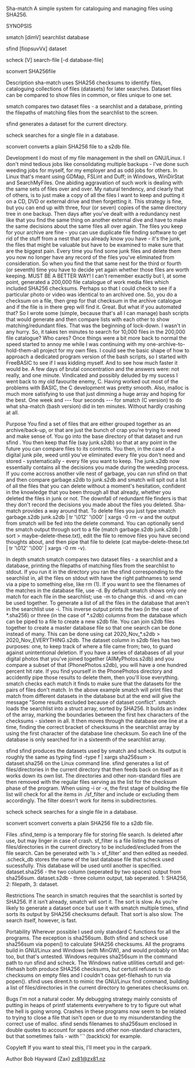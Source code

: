 Sha-match
A simple system for cataloguing and managing files using SHA256.

SYNOPSIS

smatch [dimV] searchlist database

sfind [fiopsuvVx] dataset

scheck [V] search-file [-d database-file]

sconvert SHA256file

Description
sha-match uses SHA256 checksums to identify files, cataloguing collections of files (datasets) for later searches.  Dataset files can be compared to show files in common, or files unique to one set.

smatch compares two dataset files - a searchlist and a database, printing the filepaths of matching files from the searchlist to the screen.

sfind generates a dataset for the current directory.

scheck searches for a single file in a database.

sconvert converts a plain SHA256 file to a s2db file.

Development
I do most of my file management in the shell on GNU/Linux.  I don't mind tedious jobs like consolidating multiple backups - I've done such weeding jobs for myself, for my employer and as odd jobs for others.  In Linux that's meant using GDMap, FSLint and Duff; in Windows, WinDirStat and SearchMyFiles.
One abiding aggravation of such work is dealing with the same sets of files over and over.  My natural tendency, and clearly that of others, is to just make a copy of all the files I want to keep and putting it on a CD, DVD or external drive and then forgetting it.  This strategy is fine, but you can end up with three, four (or seven) copies of the same directory tree in one backup.  Then days after you've dealt with a redundancy nest like that you find the same thing on another external dive and have to make the same decisions about the same files all over again.  The files you keep for your archive are fine - you can use duplicate file finding software to get rid of the stuff from a nest that you already know you have - it's the junk, the files that might be valuable but have to be examined to make sure that are the biggest pain.  Every time you find some junk files and delete them you now no longer have any record of the files you've eliminated from consideration.  So when you find the that same nest for the third or fourth (or seventh) time you have to decide yet again whether those files are worth keeping.  MUST BE A BETTER WAY!
I can't remember exactly but I, at some point, generated a 200,000 file catalogue of work media files which included SHA256 checksums.  Perhaps so that I could check to see if a particular photo or video was identical to an archived one.  So, you do a checksum on a file, then grep for that checksum in the archive catalogue and if the file is in there grep will find it.  Great.  But what if you automated that?  So I wrote some (simple, because that's all I can manage) bash scripts that would generate and then compare lists with each other to show matching/redundant files.  That was the beginning of lock-down.  I wasn't in any hurry.  So, it takes ten minutes to search for 10,000 files in the 200,000 file catalogue?  Who cares?  Once things were a bit more back to normal the speed started to annoy me while I was continuing with my one-archive-to-hold-them-all project for my own files.
I could see the basic shape of how to approach a dedicated program version of the bash scripts, so I started with FreeBASIC to see if I was kidding myself.  And to see how much faster it would be.  A few days of brutal concentration and the answers were: not really, and one minute.  Vindicated and possibly deluded by my sucess I went back to my old favourite enemy, C.  Having worked out most of the problems with BASIC, the C development was pretty smooth.  Also, malloc is much more satisfying to use that just dimming a huge array and hoping for the best.  One week and --- four seconds --- for smatch (C version) to do what sha-match (bash version) did in ten minutes.  Without hardly crashing at all.

Purpose
You find a set of files that are either grouped together as an archive/back-up, or that are just the bunch of crap you're trying to weed and make sense of.  You go into the base directory of that dataset and run sfind <dataset name>.  You then keep that file (say junk.s2db) so that at any point in the future you can compare files to its contents.  You then, in the case of a digital junk pile, weed until you've eliminated every file you don't need and stored - systematically - every file you want to keep.  The junk.s2db now essentially contains all the decisions you made during the weeding process.  If you come accross another vile nest of garbage, you can run sfind on that and then compare garbage.s2db to junk.s2db and smatch will spit out a list of all the files that you can delete without a moment's hesitation, confident in the knowledge that you been through all that already, whether you deleted the files in junk or not.  The downfall of redundant file finders is that they don't record the decisions you made about the files you deleted.  Sha-match provides a way around that.  To delete files you just type smatch garbage.s2db junk.s2db | tr '\012' '\000' | xargs -0 rm -v and the output from smatch will be fed into the delete command.  You can optionally send the smatch output through sort to a file (match garbage.s2db junk.s2db | sort > maybe-delete-these.txt), edit the file to remove files you have second thoughts about, and then pipe that file to delete (cat maybe-delete-these.txt | tr '\012' '\000' | xargs -0 rm -v).
  
In depth
smatch
smatch compares two dataset files - a searchlist and a database, printing the filepaths of matching files from the searchlist to stdout.  If you run it in the directory you ran the sfind corresponding to the searchlist in, all the files on stdout with have the right pathnames to send via a pipe to something else, like rm (1).  If you want to see the filenames of the matches in the database file, use -d.  By default smatch shows only one match for each file in the searchlist; use -m to change this.  -d and -m can be used together.  To generate a list of all the files in the database that aren't in the searchlist use -i.  This inverse output prints the two (in the case of \*.sha256) or three (in the case of \*.s2db) columns from the database which can be piped to a file to create a new s2db file.  You can join s2db files together to create a master database file so that one search can be done instead of many.  This can be done using cat 2020_Nov_\*.s2db > 2020_Nov_EVERYTHING.s2db.
The dataset column in s2db files has two purposes: one, to keep track of where a file came from; two, to guard against unintentional deletion.  If you have a series of databases of all your digital photos that you've joined together (AllMyPhotos.s2db) and you compare a subset of that (PhonePhotos.s2db), you will have a one hundred percent hit rate.  If you find yourself in the PhonePhotos directory and accidently pipe those results to delete them, then you'll lose everything.  smatch checks each match it finds to make sure that the datasets for the pairs of files don't match.  In the above example smatch will print files that match from different datasets in the database but at the end will give the message "Some results excluded because of dataset conflict".
smatch loads the searchlist into a struct array, sorted by SHA256.  It builds an index of the array, marking the boundaries between the first hex characters of the checksums - sixteen in all.  It then moves through the database one line at a time, finding the correct bracket of checksums in the searchlist array by using the first character of the database line checksum.  So each line of the database is only searched for in a sixteenth of the searchlist array.

sfind
sfind produces the datasets used by smatch and scheck.  Its output is roughly the same as typing find -type f | xargs sha256sum > dataset.sha256 on the Linux command line.
sfind generates a list of files/directories in the current directory that then feeds back on itself as it works down its own list.  The directories and other non-standard files are then removed with the regular files serving as the list for the checksum phase of the program.  When using -i or -x, the first stage of building the file list will check for all the items in ./sf_filter and include or excluding them accordingly.  The filter doesn't work for items in subdirectories.


scheck
scheck searches for a single file in a database.

sconvert
sconvert converts a plain SHA256 file to a s2db file.

Files
.sfind_temp is a temporary file for storing file search.  Is deleted after use, but may linger in case of crash.
sf_filter is a file listing the names of files/directories in the current directory to be included/excluded from the file search.  Can be generated with 'ls  > sf_filter' and then edited as needed.
.scheck_db stores the name of the last database file that scheck used sucessfully.  This database will be used until another is specified.
dataset.sha256 - the two column (seperated by two spaces) output from sha256sum.
dataset.s2db - three column output, tab seperated.  1: SHA256, 2: filepath, 3: dataset.

Restrictions
The search in smatch requires that the searchlist is sorted by SHA256.  If it isn’t already, smatch will sort it.  The sort is slow.  As you’re likely to generate a dataset once but use it with smatch multiple times, sfind sorts its output by SHA256 checksums default.  That sort is also slow.  The search itself, however, is fast.

Portability
Wherever possible I used only standard C functions for all the programs.  The exception is sha256sum.  Both sfind and scheck use sha256sum via popen() to calculate SHA256 checksums.
All the programs build in GNU/Linux and Windows (with MinGW), and would probably on Mac too, but that's untested.  Windows requires sha256sum in the command path to run sfind and scheck.  The Windows native utilities certutil and get-filehash both produce SHA256 checksums, but certutil refuses to do checksums on empty files and I couldn't coax get-filehash to run via popen().
sfind uses dirent.h to mimic the GNU/Linux find command, building a list of files/directories in the current directory to generates checksums on.


Bugs
I'm not a natural coder.  My debugging strategy mainly consists of putting in heaps of printf statements everywhere to try to figure out what the hell is going wrong.  Crashes in these programs now seem to be related to trying to close a file that isn't open or due to my misunderstanding the correct use of malloc.  sfind sends filenames to sha256sum enclosed in double quotes to account for spaces and other non-standard characters, but that sometimes fails - with '\`' (backtick) for example.

Copyleft
If you want to steal this, I'll meet you in the carpark.

Author
Bob Hayward (Zax) zx81@zx81.nz
